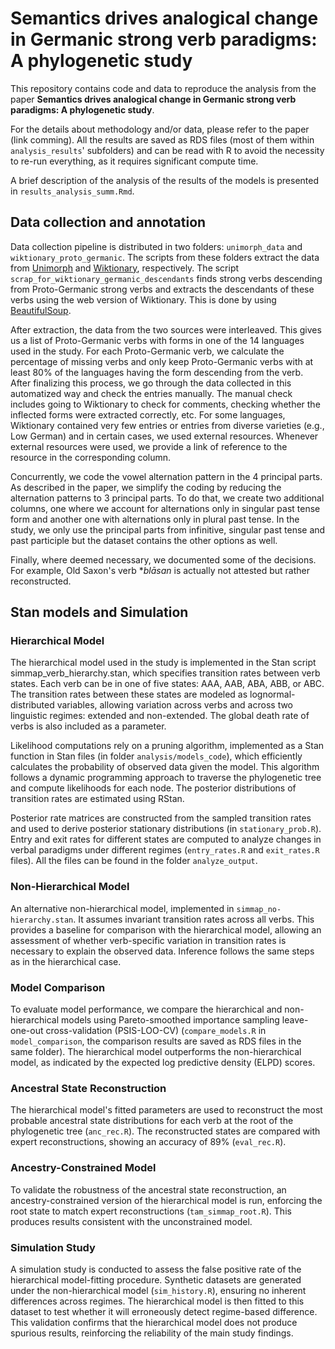 # Semantics drives analogical change in Germanic strong verb paradigms: A phylogenetic study

This repository contains code and data to reproduce the analysis from the paper **Semantics drives analogical change in Germanic strong verb paradigms: A phylogenetic study**. 

For the details about methodology and/or data, please refer to the paper (link comming). All the results are saved as RDS files (most of them within `analysis_results`' subfolders) and can be read with R to avoid the necessity to re-run everything, as it requires significant compute time.

A brief description of the analysis of the results of the models is presented in `results_analysis_summ.Rmd`. 

## Data collection and annotation

Data collection pipeline is distributed in two folders: `unimorph_data` and `wiktionary_proto_germanic`. The scripts from these folders extract the data from [Unimorph](https://unimorph.github.io/) and [Wiktionary](https://www.wiktionary.org/), respectively. The script `scrap_for_wiktionary_germanic_descendants` finds strong verbs descending from Proto-Germanic strong verbs and extracts the descendants of these verbs using the web version of Wiktionary. This is done by using [BeautifulSoup](https://pypi.org/project/beautifulsoup4/). 

After extraction, the data from the two sources were interleaved. This gives us a list of Proto-Germanic verbs with forms in one of the 14 languages used in the study. For each Proto-Germanic verb, we calculate the percentage of missing verbs and only keep Proto-Germanic verbs with at least 80% of the languages having the form descending from the verb. After finalizing this process, we go through the data collected in this automatized way and check the entries manually. The manual check includes going to Wiktionary to check for comments, checking whether the inflected forms were extracted correctly, etc. For some languages, Wiktionary contained very few entries or entries from diverse varieties (e.g., Low German) and in certain cases, we used external resources. Whenever external resources were used, we provide a link of reference to the resource in the corresponding column. 

Concurrently, we code the vowel alternation pattern in the 4 principal parts. As described in the paper, we simplify the coding by reducing the alternation patterns to 3 principal parts. To do that, we create two additional columns, one where we account for alternations only in singular past tense form and another one with alternations only in plural past tense. In the study, we only use the principal parts from infinitive, singular past tense and past participle but the dataset contains the other options as well. 

Finally, where deemed necessary, we documented some of the decisions. For example, Old Saxon's verb *_blāsan_ is actually not attested but rather reconstructed. 

## Stan models and Simulation

### Hierarchical Model

The hierarchical model used in the study is implemented in the Stan script simmap_verb_hierarchy.stan, which specifies transition rates between verb states. Each verb can be in one of five states: AAA, AAB, ABA, ABB, or ABC. The transition rates between these states are modeled as lognormal-distributed variables, allowing variation across verbs and across two linguistic regimes: extended and non-extended. The global death rate of verbs is also included as a parameter.

Likelihood computations rely on a pruning algorithm, implemented as a Stan function in Stan files (in folder `analysis/models_code`), which efficiently calculates the probability of observed data given the model. This algorithm follows a dynamic programming approach to traverse the phylogenetic tree and compute likelihoods for each node. The posterior distributions of transition rates are estimated using RStan.

Posterior rate matrices are constructed from the sampled transition rates and used to derive posterior stationary distributions (in `stationary_prob.R`). Entry and exit rates for different states are computed to analyze changes in verbal paradigms under different regimes (`entry_rates.R` and `exit_rates.R` files). All the files can be found in the folder `analyze_output`.

### Non-Hierarchical Model

An alternative non-hierarchical model, implemented in `simmap_no-hierarchy.stan`. It assumes invariant transition rates across all verbs. This provides a baseline for comparison with the hierarchical model, allowing an assessment of whether verb-specific variation in transition rates is necessary to explain the observed data. Inference follows the same steps as in the hierarchical case.

### Model Comparison

To evaluate model performance, we compare the hierarchical and non-hierarchical models using Pareto-smoothed importance sampling leave-one-out cross-validation (PSIS-LOO-CV) (`compare_models.R` in `model_comparison`, the comparison results are saved as RDS files in the same folder). The hierarchical model outperforms the non-hierarchical model, as indicated by the expected log predictive density (ELPD) scores.

### Ancestral State Reconstruction

The hierarchical model's fitted parameters are used to reconstruct the most probable ancestral state distributions for each verb at the root of the phylogenetic tree (`anc_rec.R`). The reconstructed states are compared with expert reconstructions, showing an accuracy of 89% (`eval_rec.R`).

### Ancestry-Constrained Model

To validate the robustness of the ancestral state reconstruction, an ancestry-constrained version of the hierarchical model is run, enforcing the root state to match expert reconstructions (`tam_simmap_root.R`). This produces results consistent with the unconstrained model.

### Simulation Study

A simulation study is conducted to assess the false positive rate of the hierarchical model-fitting procedure. Synthetic datasets are generated under the non-hierarchical model (`sim_history.R`), ensuring no inherent differences across regimes. The hierarchical model is then fitted to this dataset to test whether it will erroneously detect regime-based difference. This validation confirms that the hierarchical model does not produce spurious results, reinforcing the reliability of the main study findings.
